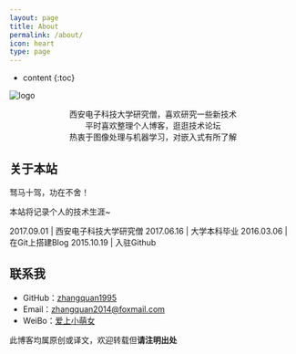 ```yaml
---
layout: page
title: About
permalink: /about/
icon: heart
type: page
---
```


* content
{:toc}

![logo](http://i4.bvimg.com/639183/103fb079c0c3a9f9.png)

<center>西安电子科技大学研究僧，喜欢研究一些新技术</center>

<center>平时喜欢整理个人博客，逛逛技术论坛</center>

<center>热衷于图像处理与机器学习，对嵌入式有所了解</center>

## 关于本站 

驽马十驾，功在不舍！

本站将记录个人的技术生涯~



2017.09.01 | 西安电子科技大学研究僧
2017.06.16 | 大学本科毕业 
2016.03.06 | 在Git上搭建Blog
2015.10.19 | 入驻Github 


## 联系我


* GitHub：[zhangquan1995](https://github.com/zhangquan1995)
* Email：[zhangquan2014@foxmail.com](mailto:zhangquan2014@foxmail.com)
* WeiBo：[爱上小萌女](http://weibo.com/zhangquan1995)

此博客均属原创或译文，欢迎转载但**请注明出处**



